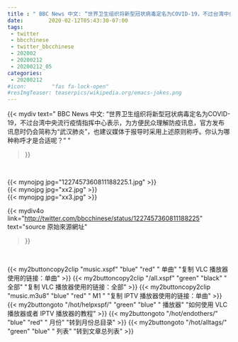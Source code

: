 ```yaml
---
title : " BBC News 中文: “世界卫生组织将新型冠状病毒定名为COVID-19，不过台湾中央流行疫情指挥中心表示，为方便民众理解防疫讯息，官方发布讯息时仍会简称为“武汉肺炎”，也建议媒体于报导时采用上述原则称呼。你认为哪种称呼才是合适呢？”  "
date:        2020-02-12T05:43:30-07:00
tags:
 - twitter
 - bbcchinese
 - twitter_bbcchinese
 - 202002
 - 20200212
 - 20200212_05
categories:
 - 20200212
#icon:        "fas fa-lock-open"
#resImgTeaser: teaserpics/wikipedia.org/emacs-jokes.png
---
```


{{< mydiv text=" BBC News 中文: “世界卫生组织将新型冠状病毒定名为COVID-19，不过台湾中央流行疫情指挥中心表示，为方便民众理解防疫讯息，官方发布讯息时仍会简称为“武汉肺炎”，也建议媒体于报导时采用上述原则称呼。你认为哪种称呼才是合适呢？”  "
>}}
<br>


 {{< mynojpg jpg="1227457360811188225.1.jpg" >}}<br> 
 {{< mynojpg jpg="xx2.jpg" >}}<br> {{< mynojpg jpg="xx3.jpg" >}}<br> 



{{< mydiv4o link="http://twitter.com/bbcchinese/status/1227457360811188225"
text="source 原始來源網址"
>}}


<br>



{{< my2buttoncopy2clip "music.xspf"        "blue"   "red"    " 单曲"  "复制 VLC 播放器使用的链接：单曲" >}} {{< my2buttoncopy2clip "/all.xspf"         "green"  "black"  " 全部"  "复制 VLC 播放器使用的链接：全部" >}} {{< my2buttoncopy2clip "music.m3u8"        "blue"   "red"    " M1 "    "复制 IPTV 播放器使用的链接：单曲" >}} {{< my2buttongoto      "/hot/helpxspf/"    "green"  "blue"   " 播放器" "如何使用 VLC 播放器或者 IPTV 播放器的教程" >}} {{< my2buttongoto      "/hot/endothers/"   "blue"   "red"    " 月份"   "转到月份总目录" >}} {{< my2buttongoto      "/hot/alltags/"     "green"  "blue"   " 列表"   "转到文章总列表" >}} 
